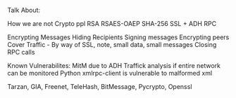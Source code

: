 Talk About:

How we are not Crypto ppl
RSA
RSAES-OAEP
SHA-256
SSL + ADH
RPC

Encrypting Messages
Hiding Recipients
Signing messages
Encrypting peers
Cover Traffic - By way of SSL, note, small data, small messages
Closing RPC calls

Known Vulnerabilites:
MitM due to ADH
Traffick analysis if entire network can be monitored
Python xmlrpc-client is vulnerable to malformed xml



Tarzan, GIA, Freenet, TeleHash, BitMessage, Pycrypto, Openssl